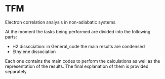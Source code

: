 # TFM
Electron correlation analysis in non-adiabatic systems.

At the moment the tasks being performed are divided into the following parts: 
* H2 dissociation: in General_code the main results are condensed
* Ethylene dissociation

Each one contains the main codes to perform the calculations as well as the representation of the results. The final explanation of them is provided separately. 
